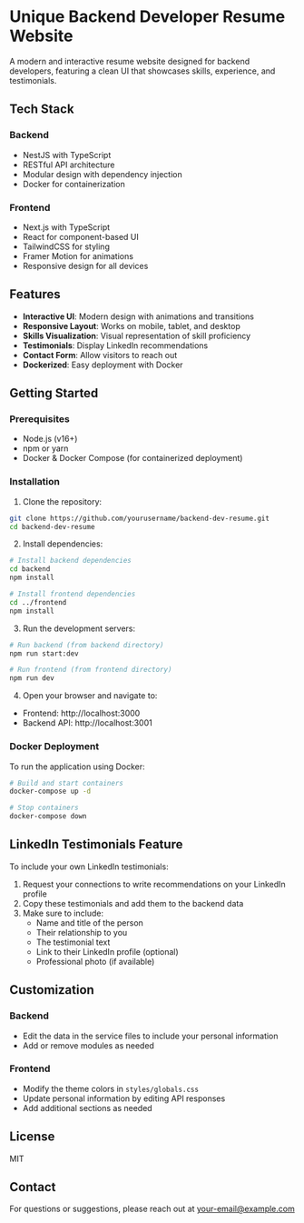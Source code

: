 # Unique Backend Developer Resume Website

A modern and interactive resume website designed for backend developers, featuring a clean UI that showcases skills, experience, and testimonials.

## Tech Stack

### Backend
- NestJS with TypeScript
- RESTful API architecture
- Modular design with dependency injection
- Docker for containerization

### Frontend
- Next.js with TypeScript
- React for component-based UI
- TailwindCSS for styling
- Framer Motion for animations
- Responsive design for all devices

## Features

- **Interactive UI**: Modern design with animations and transitions
- **Responsive Layout**: Works on mobile, tablet, and desktop
- **Skills Visualization**: Visual representation of skill proficiency
- **Testimonials**: Display LinkedIn recommendations
- **Contact Form**: Allow visitors to reach out
- **Dockerized**: Easy deployment with Docker

## Getting Started

### Prerequisites
- Node.js (v16+)
- npm or yarn
- Docker & Docker Compose (for containerized deployment)

### Installation

1. Clone the repository:
```bash
git clone https://github.com/yourusername/backend-dev-resume.git
cd backend-dev-resume
```

2. Install dependencies:
```bash
# Install backend dependencies
cd backend
npm install

# Install frontend dependencies
cd ../frontend
npm install
```

3. Run the development servers:

```bash
# Run backend (from backend directory)
npm run start:dev

# Run frontend (from frontend directory)
npm run dev
```

4. Open your browser and navigate to:
- Frontend: http://localhost:3000
- Backend API: http://localhost:3001

### Docker Deployment

To run the application using Docker:

```bash
# Build and start containers
docker-compose up -d

# Stop containers
docker-compose down
```

## LinkedIn Testimonials Feature

To include your own LinkedIn testimonials:

1. Request your connections to write recommendations on your LinkedIn profile
2. Copy these testimonials and add them to the backend data
3. Make sure to include:
   - Name and title of the person
   - Their relationship to you
   - The testimonial text
   - Link to their LinkedIn profile (optional)
   - Professional photo (if available)

## Customization

### Backend
- Edit the data in the service files to include your personal information
- Add or remove modules as needed

### Frontend
- Modify the theme colors in `styles/globals.css`
- Update personal information by editing API responses
- Add additional sections as needed

## License

MIT

## Contact

For questions or suggestions, please reach out at your-email@example.com 
